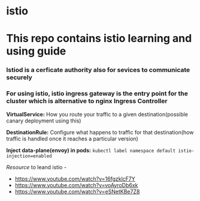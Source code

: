 # istio
# This repo contains istio learning and using guide

### Istiod is a cerficate authority also for sevices to communicate securely
### For using istio, istio ingress gateway is the entry point for the cluster which is alternative to nginx Ingress Controller


**VirtualService:** How you route your traffic to a given destination(possible canary deployment using this)

**DestinationRule:** Configure what happens to traffic for that destination(how traffic is handled once it reaches a particular version)

**Inject data-plane(envoy) in pods:** ```kubectl label namespace default istio-injection=enabled```

*Resource* to leand istio - 
- https://www.youtube.com/watch?v=16fgzklcF7Y
- https://www.youtube.com/watch?v=voAyroDb6xk
- https://www.youtube.com/watch?v=eSNetKBe7Z8

